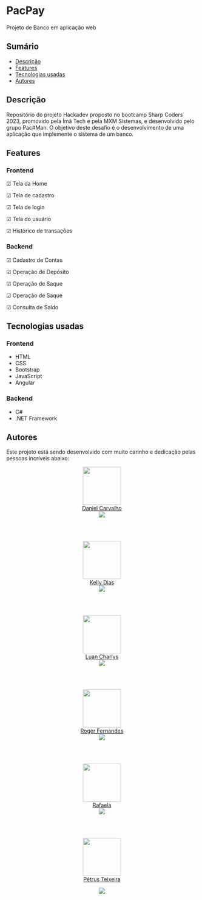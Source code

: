# PacPay

Projeto de Banco em aplicação web

## Sumário

- [Descrição](#descrição)
- [Features](#features)
- [Tecnologias usadas](#tecnologias-usadas)
- [Autores](#autores)
<!-- - [Deploy](#deploy) -->

## Descrição

Repositório do projeto Hackadev proposto no bootcamp Sharp Coders 2023, promovido pela Ímã Tech e pela MXM Sistemas, e desenvolvido pelo grupo Pac#Man. O objetivo deste desafio é o desenvolvimento de uma aplicação que implemente o sistema de um banco.

## Features

### Frontend

☑ Tela da Home

☑ Tela de cadastro

☑ Tela de login

☑ Tela do usuário

☑ Histórico de transações

### Backend

☑ Cadastro de Contas

☑ Operação de Depósito

☑ Operação de Saque

☑ Operação de Saque

☑ Consulta de Saldo

## Tecnologias usadas

### Frontend

- HTML
- CSS
- Bootstrap
- JavaScript
- Angular

### Backend

- C#
- .NET Framework

## Autores

Este projeto está sendo desenvolvido com muito carinho e dedicação pelas pessoas incríveis abaixo:

<div align="center"><img src="https://media.licdn.com/dms/image/D4D03AQErglg5WXVq4A/profile-displayphoto-shrink_200_200/0/1701992059982?e=1714003200&v=beta&t=EqetjqYXTlL5JsYTKTmBmVEKuVicviu-8UpG6Rmi3XM" width="100px;" alt=""/></div>

<div align="center"><a href="https://github.com/DanieelCarvalho">Daniel Carvalho</a></div>

<div align="center"><a href="https://www.linkedin.com/in/daniel-carvalho-dev/"><img src="https://img.shields.io/badge/-Daniel-blue?style=flat-square&logo=Linkedin&logoColor=white"/></a></div>

</br></br>

<div align="center"><img src="https://avatars.githubusercontent.com/u/84358631?v=4" width="100px;" alt=""/></div>

<div align="center"><a href="https://github.com/keelly-18">Kelly Dias</a></div>

<div align="center"><a href="https://www.linkedin.com/in/keelly18"><img src="https://img.shields.io/badge/-Kelly-blue?style=flat-square&logo=Linkedin&logoColor=white"/></a></div>

</br></br>

<div align="center"><img src="https://avatars.githubusercontent.com/u/129459306?v=4" width="100px;" alt=""/></div>

<div align="center"><a href="https://github.com/LuanCLF">Luan Charlys
</a></div>

<div align="center"><a href="https://www.linkedin.com/in/luan-charlys-7a318626b/"><img src="https://img.shields.io/badge/-Luan-blue?style=flat-square&logo=Linkedin&logoColor=white"/></a></div>

</br></br>

<div align="center"><img src="https://avatars.githubusercontent.com/u/94937435?v=4" width="100px;" alt=""/></div>

<div align="center"><a href="https://github.com/rog214">Roger Fernandes
</a></div>

<div align="center"><a href="https://www.linkedin.com/in/rog214/"><img src="https://img.shields.io/badge/-Roger-blue?style=flat-square&logo=Linkedin&logoColor=white"/></a></div>

</br></br>

<div align="center"><img src="https://avatars.githubusercontent.com/u/142625762?v=4" width="100px;" alt=""/></div>

<div align="center"><a href="https://github.com/rafaelagil">Rafaela
</a></div>

<div align="center"><a href="https://www.linkedin.com/in/rafaela-ferreira-gil/"><img src="https://img.shields.io/badge/-Rafaela-blue?style=flat-square&logo=Linkedin&logoColor=white"/></a></div>

</br></br>

<div align="center"><img src="https://avatars.githubusercontent.com/u/137074113?v=4" width="100px;" alt=""/></div>

<div align="center"><a href="https://github.com/Petrus-Goncalves">Pétrus Teixeira

</a></div>

<div align="center"><a href=""><img src="https://img.shields.io/badge/-Petrus-blue?style=flat-square&logo=Linkedin&logoColor=white"/></a></div>

<!-- ## Deploy

O deploy do projeto foi feito no serviço Vercel.

🚀 Deploy: https://pac-pay.vercel.app/inicio -->
